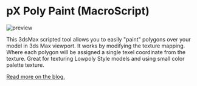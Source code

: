 # pX Poly Paint (MacroScript)

![preview](https://github.com/piXelicidio/pxMaxScript/raw/master/PolyPainter/preview_polypaint.jpg)

This 3dsMax scripted tool allows you to easily "paint" polygons over your model in 3ds Max viewport. It works by modifying the texture mapping. Where each polygon will be assigned a single texel coordinate from the texture. Great for texturing Lowpoly Style models and using small color palette texture. 

[Read more on the blog.](https://denysalmaral.com/2018/09/free-polygon-painting-script-and-lowpoly-owl.html)